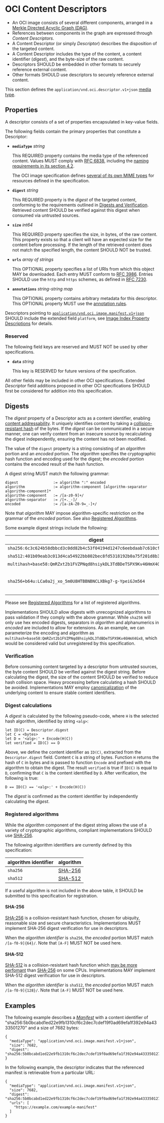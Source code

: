 # OCI Content Descriptors

* An OCI image consists of several different components, arranged in a [Merkle Directed Acyclic Graph (DAG)](https://en.wikipedia.org/wiki/Merkle_tree).
* References between components in the graph are expressed through _Content Descriptors_.
* A Content Descriptor (or simply _Descriptor_) describes the disposition of the targeted content.
* A Content Descriptor includes the type of the content, a content identifier (_digest_), and the byte-size of the raw content.
* Descriptors SHOULD be embedded in other formats to securely reference external content.
* Other formats SHOULD use descriptors to securely reference external content.

This section defines the `application/vnd.oci.descriptor.v1+json` [media type](media-types.md).

## Properties

A descriptor consists of a set of properties encapsulated in key-value fields.

The following fields contain the primary properties that constitute a Descriptor:

- **`mediaType`** *string*

  This REQUIRED property contains the media type of the referenced content.
  Values MUST comply with [RFC 6838][rfc6838], including the [naming requirements in its section 4.2][rfc6838-s4.2].

  The OCI image specification defines [several of its own MIME types](media-types.md) for resources defined in the specification.

- **`digest`** *string*

  This REQUIRED property is the _digest_ of the targeted content, conforming to the requirements outlined in [Digests and Verification](#digests-and-verification).
  Retrieved content SHOULD be verified against this digest when consumed via untrusted sources.

- **`size`** *int64*

  This REQUIRED property specifies the size, in bytes, of the raw content.
  This property exists so that a client will have an expected size for the content before processing.
  If the length of the retrieved content does not match the specified length, the content SHOULD NOT be trusted.

- **`urls`** *array of strings*

  This OPTIONAL property specifies a list of URIs from which this object MAY be downloaded.
  Each entry MUST conform to [RFC 3986][rfc3986].
  Entries SHOULD use the `http` and `https` schemes, as defined in [RFC 7230][rfc7230-s2.7].

- **`annotations`** *string-string map*

    This OPTIONAL property contains arbitrary metadata for this descriptor.
    This OPTIONAL property MUST use the [annotation rules](annotations.md#rules).

Descriptors pointing to [`application/vnd.oci.image.manifest.v1+json`](manifest.md) SHOULD include the extended field `platform`, see [Image Index Property Descriptions](image-index.md#image-index-property-descriptions) for details.

### Reserved

The following field keys are reserved and MUST NOT be used by other specifications.

- **`data`** *string*

  This key is RESERVED for future versions of the specification.

All other fields may be included in other OCI specifications.
Extended _Descriptor_ field additions proposed in other OCI specifications SHOULD first be considered for addition into this specification.

## Digests

The _digest_ property of a Descriptor acts as a content identifier, enabling [content addressability](http://en.wikipedia.org/wiki/Content-addressable_storage).
It uniquely identifies content by taking a [collision-resistant hash](https://en.wikipedia.org/wiki/Cryptographic_hash_function) of the bytes.
If the _digest_ can be communicated in a secure manner, one can verify content from an insecure source by recalculating the digest independently, ensuring the content has not been modified.

The value of the `digest` property is a string consisting of an _algorithm_ portion and an _encoded_ portion.
The _algorithm_ specifies the cryptographic hash function and encoding used for the digest; the _encoded_ portion contains the encoded result of the hash function.

A digest string MUST match the following grammar:

```
digest                := algorithm ":" encoded
algorithm             := algorithm-component [algorithm-separator algorithm-component]*
algorithm-component   := /[a-z0-9]+/
algorithm-separator   := /[+._-]/
encoded               := /[a-zA-Z0-9=_-]+/
```

Note that _algorithm_ MAY impose algorithm-specific restriction on the grammar of the _encoded_ portion.
See also [Registered Algorithms](#registered-algorithms).

Some example digest strings include the following:

digest                                                                    | algorithm           | Registered |
--------------------------------------------------------------------------|---------------------|------------|
`sha256:6c3c624b58dbbcd3c0dd82b4c53f04194d1247c6eebdaab7c610cf7d66709b3b` | [SHA-256](#sha-256) | Yes        |
`sha512:401b09eab3c013d4ca54922bb802bec8fd5318192b0a75f201d8b372742...`   | [SHA-512](#sha-512) | Yes        |
`multihash+base58:QmRZxt2b1FVZPNqd8hsiykDL3TdBDeTSPX9Kv46HmX4Gx8`         | Multihash           | No         |
`sha256+b64u:LCa0a2j_xo_5m0U8HTBBNBNCLXBkg7-g-YpeiGJm564`                 | SHA-256 with urlsafe base64 | No |

Please see [Registered Algorithms](#registered-algorithms) for a list of registered algorithms.

Implementations SHOULD allow digests with unrecognized algorithms to pass validation if they comply with the above grammar.
While `sha256` will only use hex encoded digests, separators in _algorithm_ and alphanumerics in _encoded_ are included to allow for extensions.
As an example, we can parameterize the encoding and algorithm as `multihash+base58:QmRZxt2b1FVZPNqd8hsiykDL3TdBDeTSPX9Kv46HmX4Gx8`, which would be considered valid but unregistered by this specification.

### Verification

Before consuming content targeted by a descriptor from untrusted sources, the byte content SHOULD be verified against the digest string.
Before calculating the digest, the size of the content SHOULD be verified to reduce hash collision space.
Heavy processing before calculating a hash SHOULD be avoided.
Implementations MAY employ [canonicalization](canonicalization.md#canonicalization) of the underlying content to ensure stable content identifiers.

### Digest calculations

A _digest_ is calculated by the following pseudo-code, where `H` is the selected hash algorithm, identified by string `<alg>`:
```
let ID(C) = Descriptor.digest
let C = <bytes>
let D = '<alg>:' + Encode(H(C))
let verified = ID(C) == D
```
Above, we define the content identifier as `ID(C)`, extracted from the `Descriptor.digest` field.
Content `C` is a string of bytes.
Function `H` returns the hash of `C` in bytes and is passed to function `Encode` and prefixed with the algorithm to obtain the digest.
The result `verified` is true if `ID(C)` is equal to `D`, confirming that `C` is the content identified by `D`.
After verification, the following is true:

```
D == ID(C) == '<alg>:' + Encode(H(C))
```

The _digest_ is confirmed as the content identifier by independently calculating the _digest_.

### Registered algorithms

While the _algorithm_ component of the digest string allows the use of a variety of cryptographic algorithms, compliant implementations SHOULD use [SHA-256](#sha-256).

The following algorithm identifiers are currently defined by this specification:

| algorithm identifier | algorithm           |
|----------------------|---------------------|
| `sha256`             | [SHA-256](#sha-256) |
| `sha512`             | [SHA-512](#sha-512) |

If a useful algorithm is not included in the above table, it SHOULD be submitted to this specification for registration.

#### SHA-256

[SHA-256][rfc4634-s4.1] is a collision-resistant hash function, chosen for ubiquity, reasonable size and secure characteristics.
Implementations MUST implement SHA-256 digest verification for use in descriptors.

When the _algorithm identifier_ is `sha256`, the _encoded_ portion MUST match `/[a-f0-9]{64}/`.
Note that `[A-F]` MUST NOT be used here.

#### SHA-512

[SHA-512][rfc4634-s4.2] is a collision-resistant hash function which [may be more perfomant][sha256-vs-sha512] than [SHA-256](#sha-256) on some CPUs.
Implementations MAY implement SHA-512 digest verification for use in descriptors.

When the _algorithm identifier_ is `sha512`, the _encoded_ portion MUST match `/[a-f0-9]{128}/`.
Note that `[A-F]` MUST NOT be used here.

## Examples

The following example describes a [_Manifest_](manifest.md#image-manifest) with a content identifier of "sha256:5b0bcabd1ed22e9fb1310cf6c2dec7cdef19f0ad69efa1f392e94a4333501270" and a size of 7682 bytes:

```json,title=Content%20Descriptor&mediatype=application/vnd.oci.descriptor.v1%2Bjson
{
  "mediaType": "application/vnd.oci.image.manifest.v1+json",
  "size": 7682,
  "digest": "sha256:5b0bcabd1ed22e9fb1310cf6c2dec7cdef19f0ad69efa1f392e94a4333501270"
}
```

In the following example, the descriptor indicates that the referenced manifest is retrievable from a particular URL:

```json,title=Content%20Descriptor&mediatype=application/vnd.oci.descriptor.v1%2Bjson
{
  "mediaType": "application/vnd.oci.image.manifest.v1+json",
  "size": 7682,
  "digest": "sha256:5b0bcabd1ed22e9fb1310cf6c2dec7cdef19f0ad69efa1f392e94a4333501270",
  "urls": [
    "https://example.com/example-manifest"
  ]
}
```

[rfc3986]: https://tools.ietf.org/html/rfc3986
[rfc4634-s4.1]: https://tools.ietf.org/html/rfc4634#section-4.1
[rfc4634-s4.2]: https://tools.ietf.org/html/rfc4634#section-4.2
[rfc6838]: https://tools.ietf.org/html/rfc6838
[rfc6838-s4.2]: https://tools.ietf.org/html/rfc6838#section-4.2
[rfc7230-s2.7]: https://tools.ietf.org/html/rfc7230#section-2.7
[sha256-vs-sha512]: https://groups.google.com/a/opencontainers.org/forum/#!topic/dev/hsMw7cAwrZE
